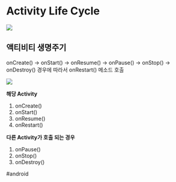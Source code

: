 # Activity Life Cycle
![](Activity_Life_Cycle/6B045AF0-CA58-46C1-A0AE-AFACB555B5FC.png)

## 액티비티 생명주기
onCreate() -> onStart() -> onResume() -> onPause() -> onStop() -> onDestroy()
경우에 따라서 onRestart() 메소드 호출


![](Activity_Life_Cycle/49E5F69E-BC48-44F4-A61A-647FB6C168B2.png)


 **해당 Activity**
1. onCreate()
2. onStart()
3. onResume()
4. onRestart()

**다른 Activity가 호출 되는 경우**
1. onPause()
2. onStop()
3. onDestroy()








#android